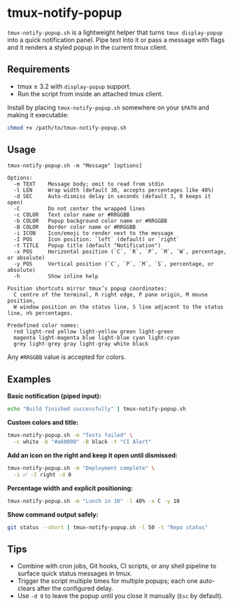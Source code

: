 # tmux-notify-popup

`tmux-notify-popup.sh` is a lightweight helper that turns `tmux display-popup` into a quick notification panel. Pipe text into it or pass a message with flags and it renders a styled popup in the current tmux client.

## Requirements

- tmux ≥ 3.2 with `display-popup` support.
- Run the script from inside an attached tmux client.

Install by placing `tmux-notify-popup.sh` somewhere on your `$PATH` and making it executable:

```sh
chmod +x /path/to/tmux-notify-popup.sh
```

## Usage

```
tmux-notify-popup.sh -m "Message" [options]

Options:
  -m TEXT    Message body; omit to read from stdin
  -l LEN     Wrap width (default 30, accepts percentages like 40%)
  -d SEC     Auto-dismiss delay in seconds (default 3, 0 keeps it open)
  -C         Do not center the wrapped lines
  -c COLOR   Text color name or #RRGGBB
  -b COLOR   Popup background color name or #RRGGBB
  -B COLOR   Border color name or #RRGGBB
  -i ICON    Icon/emoji to render next to the message
  -I POS     Icon position: `left` (default) or `right`
  -t TITLE   Popup title (default "Notification")
  -x POS     Horizontal position (`C`, `R`, `P`, `M`, `W`, percentage, or absolute)
  -y POS     Vertical position (`C`, `P`, `M`, `S`, percentage, or absolute)
  -h         Show inline help

Position shortcuts mirror tmux’s popup coordinates:
  C centre of the terminal, R right edge, P pane origin, M mouse position,
  W window position on the status line, S line adjacent to the status line, n% percentages.

Predefined color names:
  red light-red yellow light-yellow green light-green
  magenta light-magenta blue light-blue cyan light-cyan
  grey light-grey gray light-gray white black
```

Any `#RRGGBB` value is accepted for colors.

## Examples

**Basic notification (piped input):**

```sh
echo "Build finished successfully" | tmux-notify-popup.sh
```

**Custom colors and title:**

```sh
tmux-notify-popup.sh -m "Tests failed" \
  -c white -b "#a60000" -B black -t "CI Alert"
```

**Add an icon on the right and keep it open until dismissed:**

```sh
tmux-notify-popup.sh -m "Deployment complete" \
  -i ✅ -I right -d 0
```

**Percentage width and explicit positioning:**

```sh
tmux-notify-popup.sh -m "Lunch in 10" -l 40% -x C -y 10
```

**Show command output safely:**

```sh
git status --short | tmux-notify-popup.sh -l 50 -t "Repo status"
```

## Tips

- Combine with cron jobs, Git hooks, CI scripts, or any shell pipeline to surface quick status messages in tmux.
- Trigger the script multiple times for multiple popups; each one auto-clears after the configured delay.
- Use `-d 0` to leave the popup until you close it manually (`Esc` by default).
